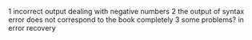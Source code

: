 1 incorrect output dealing with negative numbers
2 the output of syntax error does not correspond to the book completely
3 some problems? in error recovery